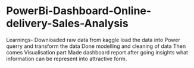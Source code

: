 # PowerBi-Dashboard-Online-delivery-Sales-Analysis
Learnings-
Downloaded raw data from kaggle
load the data into Power querry and transform the data 
Done modelling and cleaning of data
Then comes Visualisation part 
Made dashboard report after going insights what information can be represent into attractive form.
